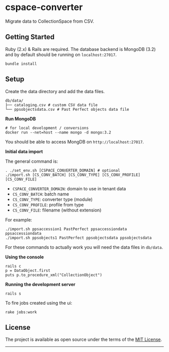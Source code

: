 cspace-converter
===

Migrate data to CollectionSpace from CSV.

Getting Started
---

Ruby (2.x) & Rails are required. The database backend is MongoDB (3.2) and by default should be running on `localhost:27017`.

```
bundle install
```

Setup
---

Create the data directory and add the data files.

```
db/data/
├── cataloging.csv # custom CSV data file
└── ppsobjectsdata.csv # Past Perfect objects data file
```

**Run MongoDB**

```
# for local development / conversions
docker run --net=host --name mongo -d mongo:3.2
```

You should be able to access MongDB on `http://localhost:27017`.

**Initial data import**

The general command is:

```
. ./set_env.sh [CSPACE_CONVERTER_DOMAIN] # optional
./import.sh [CS_CONV_BATCH] [CS_CONV_TYPE] [CS_CONV_PROFILE] [CS_CONV_FILE]
```

- `CSPACE_CONVERTER_DOMAIN`: domain to use in tenant data
- `CS_CONV_BATCH`: batch name
- `CS_CONV_TYPE`: converter type (module)
- `CS_CONV_PROFILE`: profile from type
- `CS_CONV_FILE`: filename (without extension)

For example:

```
./import.sh ppsaccession1 PastPerfect ppsaccessiondata ppsaccessiondata
./import.sh ppsobjects1 PastPerfect ppsobjectsdata ppsobjectsdata
```

For these commands to actually work you will need the data files in `db/data`.

**Using the console**

```
rails c
p = DataObject.first
puts p.to_procedure_xml("CollectionObject")
```

**Running the development server**

```
rails s
```

To fire jobs created using the ui:

```
rake jobs:work
```

License
---

The project is available as open source under the terms of the [MIT License](http://opensource.org/licenses/MIT).

---
